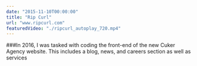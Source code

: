 ```yaml
---
date: "2015-11-10T00:00:00"
title: "Rip Curl"
url: "www.ripcurl.com"
featuredVideo: "./ripcurl_autoplay_720.mp4"
---
```

###In 2016, I was tasked with coding the front-end of the new Cuker Agency website. This includes a blog, news, and careers section as well as services 
